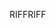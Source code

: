 <span data-ttu-id="27e94-101">RIFF</span><span class="sxs-lookup"><span data-stu-id="27e94-101">RIFF</span></span>